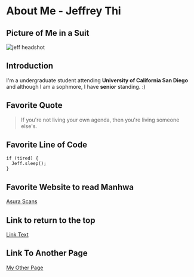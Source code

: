 # About Me - Jeffrey Thi
## Picture of Me in a Suit
![jeff headshot](https://github.com/user-attachments/assets/1f3780a3-30d7-439d-9d5e-237ebc24cb37)
## Introduction
I'm a undergraduate student attending **University of California San Diego** and although I am a sophmore, I have **senior** standing. :)

## Favorite Quote
>If you're not living your own agenda, then you're living someone else's.

## Favorite Line of Code 
```
if (tired) {
  Jeff.sleep();
}
```
## Favorite Website to read Manhwa
[Asura Scans](https://asuracomic.net/)

## Link to return to the top
[Link Text](#about-me)

## Link To Another Page
[My Other Page](/another.md)
